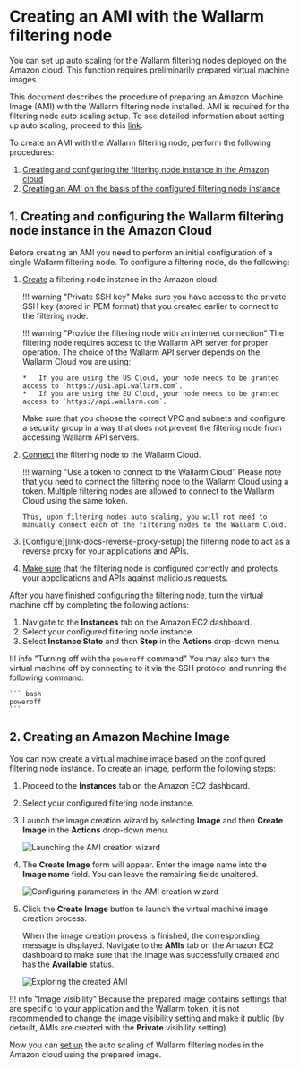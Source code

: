 [link-docs-aws-autoscaling]:        autoscaling-group-guide.md
[link-docs-aws-node-setup]:         ../../../installation/cloud-platforms/aws/ami.md
[link-cloud-connect-guide]:         ../../../installation/inline/compute-instances/aws/aws-ami.md#4-connect-the-instance-to-the-wallarm-cloud
[link-docs-check-operation]:        ../../../admin-en/uat-checklist-en.md#node-registers-attacks
[img-launch-ami-wizard]:        ../../../images/installation-ami/auto-scaling/common/create-image/launch-ami-wizard.png 
[img-config-ami-wizard]:        ../../../images/installation-ami/auto-scaling/common/create-image/config-ami-wizard.png  
[img-explore-created-ami]:      ../../../images/installation-ami/auto-scaling/common/create-image/explore-ami.png

[anchor-node]:  #1-creating-and-configuring-the-wallarm-filtering-node-instance-in-the-amazon-cloud
[anchor-ami]:   #2-creating-an-amazon-machine-image

#   Creating an AMI with the Wallarm filtering node

You can set up auto scaling for the Wallarm filtering nodes deployed on the Amazon cloud. This function requires preliminarily prepared virtual machine images.

This document describes the procedure of preparing an Amazon Machine Image (AMI) with the Wallarm filtering node installed. AMI is required for the filtering node auto scaling setup. To see detailed information about setting up auto scaling, proceed to this [link][link-docs-aws-autoscaling].

To create an AMI with the Wallarm filtering node, perform the following procedures:

1.  [Creating and configuring the filtering node instance in the Amazon cloud][anchor-node]
2.  [Creating an AMI on the basis of the configured filtering node instance][anchor-ami]


##  1.  Creating and configuring the Wallarm filtering node instance in the Amazon Cloud

Before creating an AMI you need to perform an initial configuration of a single Wallarm filtering node. To configure a filtering node, do the following:

1.  [Create][link-docs-aws-node-setup] a filtering node instance in the Amazon cloud.
    
    !!! warning "Private SSH key"
        Make sure you have access to the private SSH key (stored in PEM format) that you created earlier to connect to the filtering node.

    !!! warning "Provide the filtering node with an internet connection"
        The filtering node requires access to the Wallarm API server for proper operation. The choice of the Wallarm API server depends on the Wallarm Cloud you are using:
        
        *   If you are using the US Cloud, your node needs to be granted access to `https://us1.api.wallarm.com`.
        *   If you are using the EU Cloud, your node needs to be granted access to `https://api.wallarm.com`.
        
    Make sure that you choose the correct VPC and subnets and configure a security group in a way that does not prevent the filtering node from accessing Wallarm API servers.

2.  [Connect][link-cloud-connect-guide] the filtering node to the Wallarm Cloud.

    !!! warning "Use a token to connect to the Wallarm Cloud"
        Please note that you need to connect the filtering node to the Wallarm Cloud using a token. Multiple filtering nodes are allowed to connect to the Wallarm Cloud using the same token. 
        
        Thus, upon filtering nodes auto scaling, you will not need to manually connect each of the filtering nodes to the Wallarm Cloud.

3.  [Configure][link-docs-reverse-proxy-setup] the filtering node to act as a reverse proxy for your applications and APIs.

4.  [Make sure][link-docs-check-operation] that the filtering node is configured correctly and protects your appclications and APIs against malicious requests.

After you have finished configuring the filtering node, turn the virtual machine off by completing the following actions:

1.  Navigate to the **Instances** tab on the Amazon EC2 dashboard.
2.  Select your configured filtering node instance.
3.  Select **Instance State** and then **Stop** in the **Actions** drop-down menu.

!!! info "Turning off with the `poweroff` command"
    You may also turn the virtual machine off by connecting to it via the SSH protocol and running the following command:
    
    ``` bash
    poweroff
    ```

##  2.  Creating an Amazon Machine Image

You can now create a virtual machine image based on the configured filtering node instance. To create an image, perform the following steps:

1.  Proceed to the **Instances** tab on the Amazon EC2 dashboard.
2.  Select your configured filtering node instance.
3.  Launch the image creation wizard by selecting **Image** and then **Create Image** in the **Actions** drop-down menu.

    ![Launching the AMI creation wizard][img-launch-ami-wizard]
    
4.  The **Create Image** form will appear. Enter the image name into the **Image name** field. You can leave the remaining fields unaltered.

    ![Configuring parameters in the AMI creation wizard][img-config-ami-wizard]
    
5.  Click the **Create Image** button to launch the virtual machine image creation process.
    
    When the image creation process is finished, the corresponding message is displayed. Navigate to the **AMIs** tab on the Amazon EC2 dashboard to make sure that the image was successfully created and has the **Available** status.
    
    ![Exploring the created AMI][img-explore-created-ami]

!!! info "Image visibility"
    Because the prepared image contains settings that are specific to your application and the Wallarm token, it is not recommended to change the image visibility setting and make it public (by default, AMIs are created with the **Private** visibility setting).

Now you can [set up][link-docs-aws-autoscaling] the auto scaling of Wallarm filtering nodes in the Amazon cloud using the prepared image.
